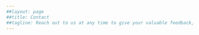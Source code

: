 ```yaml
---
##layout: page
##title: Contact
##tagline: Reach out to us at any time to give your valuable feedback, or if you just want to discuss performance testing
---
```


<!-- # Every Input Counts
At this juncture, the most important thing that would benefit us is feedback. Be it a pat on the back, criticism, or a rant, your feedback will go a long way in helping us build a product that everyone loves.  

Email us directly anytime at team@load360.com, or join our close knit Slack community and meet other users trying our beta today!

<a href="{{ site.github.repository_url }}" class="btn-success">Join Slack Community </a> -->

<!-- [Go to the Home Page](./) -->

